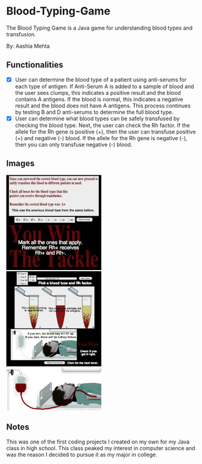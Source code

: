 # Blood-Typing-Game
The Blood Typing Game is a Java game for understanding blood types and transfusion.

By: Aashia Mehta

## Functionalities
- [x] User can determine the blood type of a patient using anti-serums for each type of antigen. If Anti-Serum A is added to a sample of blood and the user sees clumps, this indicates a positive result and the blood contains A antigens. If the blood is normal, this indicates a negative result and the blood does not have A antigens. This process continues by testing B and D anti-serums to determine the full blood type.
- [x] User can determine what blood types can be safely transfused by checking the blood type. Next, the user can check the Rh factor. If the allele for the Rh gene is positive (+), then the user can transfuse positive (+) and negative (-) blood. If the allele for the Rh gene is negative (-), then you can only transfuse negative (-) blood.

## Images
<img src='/BloodTransfusingInstructions.jpg' width="50%" height="50%"/>
<img src='/BloodTypingInstructions.jpg' width="50%" height="50%"/>
<img src='/ThirdWin.jpg' width="50%" height="50%"/>

## Notes
This was one of the first coding projects I created on my own for my Java class in high school. This class peaked my interest in computer science and was the reason I decided to pursue it as my major in college.
